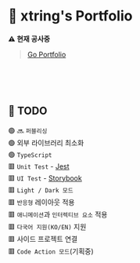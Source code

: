 # 🚀 xtring's Portfolio

**⚠️ 현재 공사중**

> [Go Portfolio](https://hyun940630.github.io)

<br />
<br />
<br />

## 🧾 TODO

🟢 🔜 `퍼블리싱`<br />
🟢 외부 라이브러리 최소화<br />
🟢 `TypeScript`<br />
🟥 `Unit Test` - [Jest](https://jestjs.io/)<br />
🟥 `UI Test` - [Storybook](https://storybook.js.org/)<br />
🟥 `Light / Dark 모드`<br />
🟥 `반응형` 레이아웃 적용<br />
🟥 `애니메이션`과 `인터렉티브 요소` 적용<br />
🟥 `다국어 지원(KO/EN)` 지원<br />
🟥 사이드 프로젝트 연결<br />
🟥 `Code Action 모드`(기획중)<br />
